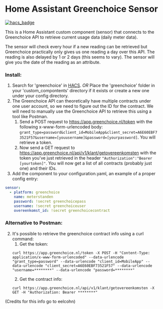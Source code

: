 # Home Assistant Greenchoice Sensor
[![hacs_badge](https://img.shields.io/badge/HACS-Default-orange.svg)](https://github.com/custom-components/hacs)

This is a Home Assistant custom component (sensor) that connects to the Greenchoice API to retrieve current usage data (daily meter data).

The sensor will check every hour if a new reading can be retrieved but Greenchoice practically only gives us one reading a day over this API. The reading is also delayed by 1 or 2 days (this seems to vary). The sensor will give you the date of the reading as an attribute.

### Install:
1. Search for 'greenchoice' in [HACS](https://hacs.xyz/). 
    *OR*
   Place the 'greenchoice' folder in your 'custom_compontents' directory if it exists or create a new one under your config directory.
2. The Greenchoice API can theoretically have multiple contracts under one user account, so we need to figure out the ID for the contract. We will need to manually use the Greenchoice API to retrieve this using a tool like Postman.
    1. Send a POST request to https://app.greenchoice.nl/token with the following x-www-form-urlencoded body: `grant_type=password&client_id=MobileApp&client_secret=A6E60EBF73521F57&username=[youusername]&password=[yourpassword]`. You will retrieve a token.
    2. Now send a GET request to https://app.greenchoice.nl/api/v1/klant/getovereenkomsten with the token you've just retrieved in the header `"Authorization":"Bearer [yourtoken]"`. You will now get a list of all contracts (probably just one) and their IDs.
3. Add the component to your configuration.yaml, an example of a proper config entry:

```YAML
sensor:
  - platform: greenchoice
    name: meterstanden
    password: !secret greenchoicepass
    username: !secret greenchoiceuser
    overeenkomst_id: !secret greenchoicecontract
```

### Alternative to Postman:
2. It's possible to retrieve the greenchoice contract info using a curl command:
    1. Get the token:
    ```
    curl https://app.greenchoice.nl/token -X POST -H "Content-Type: application/x-www-form-urlencoded" --data-urlencode "grant_type=password" --data-urlencode "client_id=MobileApp" --data-urlencode "client_secret=A6E60EBF73521F57" --data-urlencode "username=********" --data-urlencode "password=********"
    ```
    2. Get the contract info:
    ```
    curl https://app.greenchoice.nl/api/v1/klant/getovereenkomsten -X GET -H "Authorization: Bearer ********"
    ```
(Credits for this info go to eelcohn)
    
